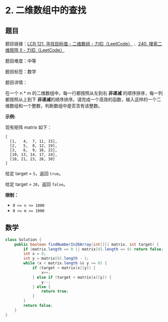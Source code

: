 # 2. 二维数组中的查找

## 题目

题目链接：[LCR 121. 寻找目标值 - 二维数组 - 力扣（LeetCode）](https://leetcode.cn/problems/er-wei-shu-zu-zhong-de-cha-zhao-lcof/description/) 、[240. 搜索二维矩阵 II - 力扣（LeetCode）](https://leetcode.cn/problems/search-a-2d-matrix-ii/description/)

题目难度：中等

题目标签：数学

题目详情：

在一个 n * m 的二维数组中，每一行都按照从左到右 **非递减** 的顺序排序，每一列都按照从上到下 **非递减**的顺序排序。请完成一个高效的函数，输入这样的一个二维数组和一个整数，判断数组中是否含有该整数。

**示例:**

现有矩阵 matrix 如下：

```
[
  [1,   4,  7, 11, 15],
  [2,   5,  8, 12, 19],
  [3,   6,  9, 16, 22],
  [10, 13, 14, 17, 24],
  [18, 21, 23, 26, 30]
]
```

给定 target = `5`，返回 `true`。

给定 target = `20`，返回 `false`。

**限制：**

- `0 <= n <= 1000`
- `0 <= m <= 1000`



## 数学

``` java
class Solution {
    public boolean findNumberIn2DArray(int[][] matrix, int target) {
        if (matrix.length == 0 || matrix[0].length == 0) return false;
        int x = 0;
        int y = matrix[0].length - 1;
        while (x < matrix.length && y >= 0) {
            if (target > matrix[x][y]) {
                x++;
            } else if (target < matrix[x][y]) {
                y--;
            } else {
                return true;
            }
        }
        return false;
    }
}
```